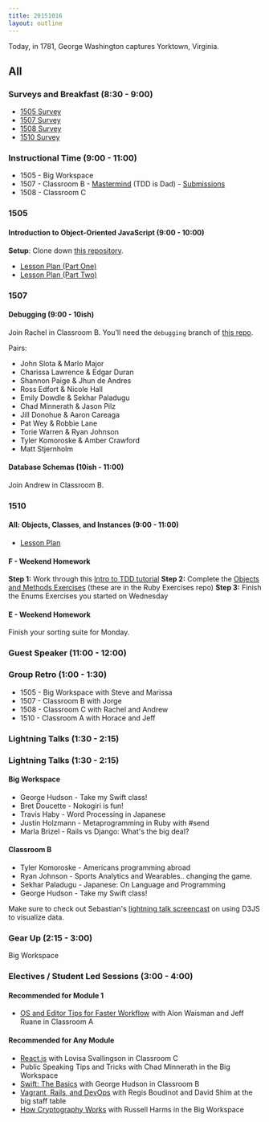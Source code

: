 ```yaml
---
title: 20151016
layout: outline
---
```


Today, in 1781, George Washington captures Yorktown, Virginia.

## All

### Surveys and Breakfast (8:30 - 9:00)

* [1505 Survey](http://goo.gl/forms/gqNHqOb8YE)
* [1507 Survey](http://goo.gl/forms/7jKy77OQ7O)
* [1508 Survey](http://goo.gl/forms/6x8jAcfEbo)
* [1510 Survey](http://goo.gl/forms/1x2xSBZzNy)

### Instructional Time (9:00 - 11:00)

* 1505 - Big Workspace
* 1507 - Classroom B - [Mastermind](https://github.com/turingschool/curriculum/blob/master/source/projects/mastermind.markdown) (TDD is Dad) - [Submissions](https://github.com/turingschool/ruby-submissions/blob/master/1507/08_mastermind.yml)
* 1508 - Classroom C

### 1505

#### Introduction to Object-Oriented JavaScript (9:00 - 10:00)

**Setup**: Clone down [this repository](https://github.com/mdn/advanced-js-fundamentals-ck).

* [Lesson Plan (Part One)](https://github.com/mdn/advanced-js-fundamentals-ck/blob/gh-pages/tutorials/03-object-oriented-javascript/01-introduction-to-object-oriented-javascript.md)
* [Lesson Plan (Part Two)](https://github.com/mdn/advanced-js-fundamentals-ck/blob/gh-pages/tutorials/03-object-oriented-javascript/02-building-a-chainable-api.md)

### 1507

#### Debugging (9:00 - 10ish)

Join Rachel in Classroom B. You'll need the `debugging` branch of [this repo](https://github.com/turingschool-examples/1508-task-manager). 

Pairs:

* John Slota & Marlo Major
* Charissa Lawrence & Edgar Duran
* Shannon Paige & Jhun de Andres
* Ross Edfort & Nicole Hall
* Emily Dowdle & Sekhar Paladugu
* Chad Minnerath & Jason Pilz 
* Jill Donohue & Aaron Careaga
* Pat Wey & Robbie Lane
* Torie Warren & Ryan Johnson
* Tyler Komoroske & Amber Crawford
* Matt Stjernholm

#### Database Schemas (10ish - 11:00)

Join Andrew in Classroom B. 

### 1510

#### All: Objects, Classes, and Instances (9:00 - 11:00)

* [Lesson Plan](https://github.com/turingschool/lesson_plans/blob/master/ruby_01-object_oriented_programming_with_ruby/object_oriented_programming.markdown)

#### F - Weekend Homework

__Step 1:__ Work through this [Intro to TDD tutorial](http://tutorials.jumpstartlab.com/topics/testing/intro-to-tdd.html)
__Step 2:__ Complete the [Objects and Methods Exercises](https://github.com/turingschool/ruby-exercises/tree/master/objects-and-methods) (these are in the Ruby Exercises repo)
__Step 3:__ Finish the Enums Exercises you started on Wednesday

#### E - Weekend Homework

Finish your sorting suite for Monday.

### Guest Speaker (11:00 - 12:00)

### Group Retro (1:00 - 1:30)

* 1505 - Big Workspace with Steve and Marissa
* 1507 - Classroom B with Jorge
* 1508 - Classroom C with Rachel and Andrew
* 1510 - Classroom A with Horace and Jeff

### Lightning Talks (1:30 - 2:15)

### Lightning Talks (1:30 - 2:15)

#### Big Workspace

* George Hudson - Take my Swift class!
* Bret Doucette - Nokogiri is fun!
* Travis Haby - Word Processing in Japanese
* Justin Holzmann - Metaprogramming in Ruby with #send
* Marla Brizel - Rails vs Django: What's the big deal?

#### Classroom B

* Tyler Komoroske - Americans programming abroad
* Ryan Johnson - Sports Analytics and Wearables.. changing the game.
* Sekhar Paladugu - Japanese: On Language and Programming
* George Hudson - Take my Swift class!

Make sure to check out Sebastian's [lightning talk screencast](http://sebastianabondano.com/) on using D3JS to visualize data.

### Gear Up (2:15 - 3:00)

Big Workspace

### Electives / Student Led Sessions (3:00 - 4:00)

#### Recommended for Module 1
* [OS and Editor Tips for Faster Workflow](https://gist.github.com/MowAlon/1641b1208aba11a15d85#file-new_student_machine_speedies-md) with Alon Waisman and Jeff Ruane in Classroom A

#### Recommended for Any Module

* [React.js](https://facebook.github.io/react/) with Lovisa Svallingson in Classroom C
* Public Speaking Tips and Tricks with Chad Minnerath in the Big Workspace
* [Swift: The Basics](https://developer.apple.com/library/ios/documentation/Swift/Conceptual/Swift_Programming_Language/TheBasics.html#//apple_ref/doc/uid/TP40014097-CH5-ID309) with George Hudson in Classroom B
* [Vagrant, Rails, and DevOps](https://gist.github.com/selfup/3a7da40919fa7acdc30c) with Regis Boudinot and David Shim at the big staff table
* [How Cryptography Works](https://gist.github.com/russelleh/51fb2f28e4f0da9df11c) with Russell Harms in the Big Workspace

